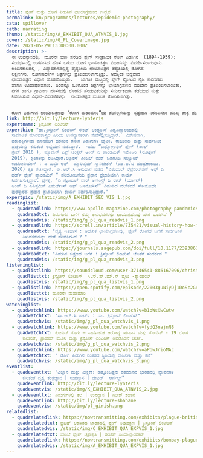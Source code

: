 ```yaml
---
title: ಪ್ಲೇಗ್‌ ಮತ್ತು ರೋಗ ಪಿಡುಗಿನ ಛಾಯಾಗ್ರಹಣದ ಉದ್ಭವ
permalink: kn/programmes/lectures/epidemic-photography/
cata: spillover
catb: narrating
thumb: /static/img/A_EXHIBIT_QUA_ATNVIS_1.jpg
cover: /static/img/G_PL_Coverimage.jpg
date: 2021-05-29T13:00:00.000Z
description: >-
  ಈ ಉಪನ್ಯಾಸದಲ್ಲಿ, ಮೂರನೇ ಬಾರಿ ಹರಡಿದ ಪ್ಲೇಗ್‌ ಸಾಂಕ್ರಾಮಿಕ ರೋಗ ಪಿಡುಗಿನ  (1894-1959):
  ‌ಸಂದರ್ಭದಲ್ಲಿ ಉಗಮಿಸಿದ ಹೊಸ ಬಗೆಯ ರೋಗ ಛಾಯಾಚಿತ್ರಣ ವಿಧಾನವನ್ನು ವಿಮರ್ಶಿಸಲಾಗುವುದು. 
  ಅಂದಿನಕಾಲದಲ್ಲಿ , ವಿದ್ಯಾಮಾನದಲ್ಲಿದ್ದ ವೈದ್ಯಕೀಯ ಛಾಯಾಚಿತ್ರಣ ಪದ್ಧತಿಯಲ್ಲಿ ರೋಗದ
  ಲಕ್ಷಣಗಳು, ರೋಗಕಾರಕಗಳ ಚಿತ್ರಗಳನ್ನು ಪ್ರತಿಬಿಂಬಿಸಲಾಗುತ್ತಿತ್ತು. ಅದಕ್ಕಿಂತ ಭಿನ್ನವಾದ
  ಛಾಯಾಚಿತ್ರಣ ವಿಧಾನ ಹೊರಹೊಮ್ಮಿತು.   ಜಾಗತಿಕ ಮಟ್ಟದಲ್ಲಿ ಪ್ಲೇಗ್‌ ಸ್ಫೋಟದ ನೈಜ ಕಾರಣಗಳು
  ಹಾಗೂ ಊಹಾಪೋಹಗಳು, ಎರಡನ್ನೂ ಒಳಗೊಂಡ ಚಿತ್ರಗಳನ್ನು ಛಾಯಾಗ್ರಹಣದ ಮುಖೇಣ ಪ್ರತಿಬಿಂಬಿಸಲಾಯಿತು,
  ನಗರ ಹಾಗೂ ಗ್ರಾಮೀಣ ಪರಿಸರದಲ್ಲಿ ರೋಗದ ಹರಡುವಿಕೆಯನ್ನು ಸಮರ್ಪಕವಾಗಿ ತಡೆಯುವ ಮತ್ತು
  ನಿರ್ವಹಿಸುವ ವಿಧಾನ-ವಿವರಣೆಗಳನ್ನು  ಛಾಯಾಚಿತ್ರದ ಮೂಲಕ ತೋರಿಸಲಾಗಿತ್ತು.     


  ರೋಗ ಪಿಡುಗಗಿನ ಛಾಯಾಚಿತ್ರಣವು ʼರೋಗ ಮಹಾಮಾರಿ”ಯ ಪರಿಕಲ್ಪನೆಯನ್ನು ಸ್ಪಷ್ಟವಾಗಿ ನಿರೂಪಿಸಲು ಮುಖ್ಯ ಪಾತ್ರ ವಹಿಸಿದೆ.
link: http://bit.ly/lecture-lynteris
expertname: ಕ್ರಿಸ್ಟೋಸ್‌ ಲಿಂಟೆರಿಸ್‌
expertbio: "ಡಾ.ಕ್ರಿಸ್ಟೋಸ್‌ ಲಿಂಟೆರಿಸ್‌ ಸೇಂಟ್‌ ಆಂಡ್ರ್ಯೂಸ್‌ ವಿಶ್ವವಿದ್ಯಾಲಯದಲ್ಲಿ
  ಸಾಮಾಜಿಕ ಮಾನವಶಾಸ್ತ್ರದ ಹಿರಿಯ ಉಪನ್ಯಾಸಕರಾಗಿ ಸೇವೆಸಲ್ಲಿಸುತ್ತಿದ್ದಾರೆ.  ವಿಶೇಷವಾಗಿ,
  ಪಶುಪಕ್ಷಿಗಳಿಂದ ಮಾನವರಿಗೆ ಹರಡುವ ರೋಗ ಪಿಡುಗುಗಳ ಜೈವಿಕ, ರಾಜಕೀಯ ಮತ್ತು ಸಾರ್ವಜನಿಕ
  ಪ್ರಜ್ಞೆಯನ್ನು ಕುರಿತಂತೆ ಅಧ್ಯಯನ ನೆಡೆಸಿದ್ದಾರೆ.  ಇವರು “ಎಥ್ನೋಗ್ರಾಫಿಕ್‌ ಪ್ಲೇಗ್‌ (ಪಾಲ್
  ಗ್ರೇವ್ 2016‌ ), ಹ್ಯೂಮನ್‌ ಎಕ್ಸ್‌ ಟಿಂಕ್ಷನ್‌ ಆಂಡ್‌ ದಿ ಪಾಂಡಮಿಕ್‌ ಇಮೇಜರಿ (ರೂಟ್ಲೇಗ್‌
  2019), ಕೃತಿಗಳನ್ನು ರಚಿಸಿದ್ದಾರೆ.ಲ್ಯೂಕಸ್‌ ಎಂಜಲ್ ಮನ್‌ ಒಡಗೂಡಿ ಸಲ್ಫ್ಯೂರಿಕ್‌
  ಉಟೋಪಿಯಾಸ್‌ : ಎ ಹಿಸ್ಟರಿ ಆಫ್‌  ಮ್ಯಾರಿಟೈಮ್‌ ಸ್ಯಾನಿಟೇಶನ್‌ (ಎಂ.ಐ.ಟಿ ಮುದ್ರಣಾಲಯ,
  2020) ಕೃತಿ ರಚಿಸಿದ್ದಾರೆ. ಈ.ಆರ್.ಸಿ ಅನುದಾನ ಪಡೆದ “ವಿಶುಯಲ್‌ ರೆಪ್ರೆಸೆಂಟೇಶನ್‌ ಆಫ್‌ ದಿ
  ಥರ್ಡ್‌ ಪ್ಲೇಗ್‌ ಪ್ಯಾಂಡಮಿಕ್‌ “ ಪರಿಯೋಜನೆಯ ಪ್ರಧಾನ ಪ್ರಭಾರಿಯಾಗಿ ಕಾರ್ಯ
  ನಿರ್ವಹಿಸುತ್ತಿದ್ದಾರೆ. ಪ್ರಸಕ್ತ, “ದಿ ಗ್ಲೋಬಲ್‌ ವಾರ್‌ ಅಗೇಂಸ್ಟ್‌ ದಿ ರಾಟ್‌ (ರ್ಯಾಟ್)
  ಆಂಡ್‌ ದಿ ಎಪಿಸ್ಟೆಮಿಕ್‌ ಎಮರ್ಜೆಂಸ್‌ ಆಫ್‌ ಜೂನೋಸಿಸ್”‌ ವಿಷಯದ ವೆಲ್‌ಕಮ್‌ ಸೋಶೋಧಕ
  ಪುರಸ್ಕಾರದ ಪ್ರಧಾನ ಪ್ರಭಾರಿಯಾಗಿ ಕಾರ್ಯ ನಿರ್ವಹಿಸುತ್ತಿದ್ದಾರೆ."
expertpic: /static/img/A_EXHIBIT_SEC_VIS_1.jpg
readinglist:
  - quadreadlink: https://www.apollo-magazine.com/photography-pandemics/
    quadreadtxt: ಪಿಡುಗುಗಳ ಬಗೆಗೆ ನಮ್ಮ ಅನುಭವಗಳನ್ನು ಛಾಯಾಗ್ರಹಣವು ಹೇಗೆ ರೂಪಿಸಿದೆ ?
    quadreadvis: /static/img/g_pl_qua_readvis_1.png
  - quadreadlink: https://scroll.in/article/735421/visual-history-how-modern-photography-transformed-public-consciousness-about-plague
    quadreadtxt: "ದೃಶ್ಯ ಇತಿಹಾಸ : ಆಧುನಿಕ ಛಾಯಾಗ್ರಹಣವು, ಪ್ಲೇಗ್ ರೋಗದ ಬಗೆಗೆ ಸಾರ್ವಜನಿಕ
      ತಿಳುವಳಿಕೆಯನ್ನು ಹೇಗೆ ಪರಿವರ್ತಿಸಿದೆ ? "
    quadreadvis: /static/img/g_pl_qua_readvis_2.png
  - quadreadlink: https://journals.sagepub.com/doi/full/10.1177/2393861720976956
    quadreadtxt: "ಪಿಡುಗಿನ ಚಿತ್ರಣದ ಬಗೆಗೆ : ಕ್ರಿಸ್ಟೋಸ್‌ ಲಿಂಟರಿಸ್‌ ಜೊತೆಗೆ ಸಂದರ್ಶನ "
    quadreadvis: /static/img/g_pl_qua_readvis_3.png
listeninglist:
  - quadlistlink: https://soundcloud.com/user-37146541-886167096/christos-lynteris-march-2018
    quadlisttxt: ಕ್ರಿಸ್ಟೋಸ್‌ ಲಿಂಟರಿಸ್‌  ಸಿ.ಸ್.ಹ್.ಮ್.ನ್ ವೈಉ -ಶ್ಯಾಂಘಯ್
    quadlistvis: /static/img/g_pl_qua_listvis_1.png
  - quadlistlink: https://open.spotify.com/episode/22003guNiyDj1DoSc2Ge3q?si=4mqFJBMjS0CVSGwAFHGrpg
    quadlisttxt: ಮೂರನೇ ಮಹಾಮಾರಿ
    quadlistvis: /static/img/g_pl_qua_listvis_2.png
watchinglist:
  - quadwatchlink: https://www.youtube.com/watch?v=b1oWsXwCwtw
    quadwatchtxt: "ಈ.ಆರ್.ಸಿ ಶಾರ್ಟ್‌ : ಡಾ. ಕ್ರಿಸ್ಟೋಸ್‌ ಲಿಂಟರಿಸ್‌"
    quadwatchvis: /static/img/g_pl_qua_watchvis_1.png
  - quadwatchlink: https://www.youtube.com/watch?v=fydQ3najnN8
    quadwatchtxt: ಕೋವಿಡ್‌ ಕೂಗು – ಸಾರ್ವಜನಿಕ ಆರೋಗ್ಯ ಇತಿಹಾಸ ಮತ್ತು ಕೋವಿಡ್‌ - 19 ರೋಗ
      ಕುರಿತಂತೆ, ಗ್ರಾಹಮ್‌ ಮೂನಿ ಮತ್ತು ಕ್ರಿಸ್ಟೋಸ್‌ ಲಿಂಟರಿಸ್‌‌ ಅವರೊಡನೆ ಚರ್ಚೆ.
    quadwatchvis: /static/img/g_pl_qua_watchvis_2.png
  - quadwatchlink: https://www.youtube.com/watch?v=aPowJrioMAc
    quadwatchtxt: " ರೋಗ ಪಿಡುಗಿನ ನಂತರದ ಸ್ಥಿತಿಯಲ್ಲಿ ರಾಜನೀತಿ ಮತ್ತು ಕಲೆ"
    quadwatchvis: /static/img/g_pl_qua_watchvis_3.png
eventlist:
  - quadeventtxt: "ವಿಜ್ಞಾನ ಮತ್ತು ವೀಕ್ಞಣೆ: ಹತ್ತೊಂಬತ್ತನೇ ಶತಮಾನದ ಭಾರತದಲ್ಲಿ ವ್ಯಾಪನಗಳ
      ಕುರಿತಂತೆ ದೃಶ್ಯ ತಂತ್ರಜ್ಞಾನ | ಉಪನ್ಯಾಸ | ಡೇವಿಡ್‌  ಆರ್ನಲ್ಡ್"
    quadeventlink: http://bit.ly/lecture-lynteris
    quadeventvis: /static/img/K_EXHIBIT_QUA_ATNVIS_2.jpg
  - quadeventtxt: ಪಿಡುಗುಗಳಲ್ಲಿ ಕಲೆ | ಉಪನ್ಯಾಸ | ಗಿರೀಶ್‌ ಶಹಾನೆ
    quadeventlink: http://bit.ly/lecture-shahane
    quadeventvis: /static/img/pl_girish.png
relatedlist:
  - quadrelatedlink: https://nowtransmitting.com/exhibits/plague-british-india/
    quadrelatedtxt: ಬ್ರಿಟಿಷ್‌ ಆಡಳಿತದ ಭಾರತದಲ್ಲಿ ಪ್ಲೇಗ್‌ ನಿಯಂತ್ರಣ | ಕ್ರಿಸ್ಟೋಸ್‌ ಲಿಂಟೆರಿಸ್‌
    quadrelatedvis: /static/img/C_EXHIBIT_QUA_EXPVIS_1.jpg
  - quadrelatedtxt: ಬಾಂಬೆ ಪ್ಲೇಗ್‌ ಚಿತ್ರಾಕೃತಿ | ರಂಜಿತ್‌ ಖಂಡಾಲ್ಗಾಂವಕರ್‌
    quadrelatedlink: https://nowtransmitting.com/exhibits/bombay-plague/
    quadrelatedvis: /static/img/A_EXHIBIT_QUA_EXPVIS_1.jpg
---
```

